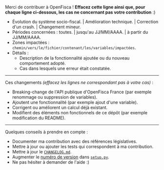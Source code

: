 Merci de contribuer à OpenFisca ! **Effacez cette ligne ainsi que, pour chaque ligne ci-dessous, les cas ne concernant pas votre contribution**  :)

* Évolution du système socio-fiscal. | Amélioration technique. | Correction d'un crash. | Changement mineur.
* Périodes concernées : toutes. | jusqu'au JJ/MM/AAAA. | à partir du JJ/MM/AAAA.
* Zones impactées : `chemin/vers/le/fichier/contenant/les/variables/impactées`.
* Détails :
  - Description de la fonctionnalité ajoutée ou du nouveau comportement adopté.
  - Cas dans lesquels une erreur était constatée.

- - - -

Ces changements _(effacez les lignes ne correspondant pas à votre cas)_ :

- Breaking-change de l'API publique d'OpenFisca France (par exemple renommage ou suppression de variables).
- Ajoutent une fonctionnalité (par exemple ajout d'une variable).
- Corrigent ou améliorent un calcul déjà existant.
- Modifient des éléments non fonctionnels de ce dépôt (par exemple modification du README).

- - - -

Quelques conseils à prendre en compte :

- Documenter ma contribution avec des références législatives.
- Mettre à jour ou ajouter les tests qui correspondent à ma contribution.
- Mettre à jour le [`CHANGELOG.md`](https://github.com/openfisca/openfisca-france/blob/master/CONTRIBUTING.md#format-du-changelog).
- Augmenter le [numéro de version](https://speakerdeck.com/mattisg/git-session-2-strategies?slide=81) dans [`setup.py`](https://github.com/openfisca/openfisca-france/blob/master/setup.py).
- Ne pas hésiter à demander de l'aide :)
